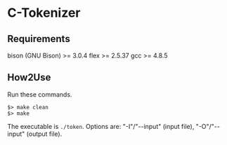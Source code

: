 # C-Tokenizer

## Requirements

bison (GNU Bison) >= 3.0.4
flex >= 2.5.37
gcc >= 4.8.5

## How2Use

Run these commands.

```
$> make clean
$> make
```

The executable is ``./token``. Options are: "-I"/"--input" (input file), "-O"/"--input" (output file).

